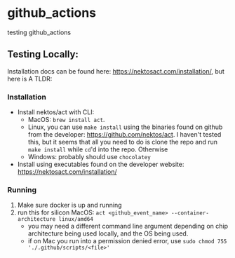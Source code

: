# github_actions
testing github_actions


## Testing Locally:

Installation docs can be found here: https://nektosact.com/installation/, but here is A TLDR:

### Installation
- Install nektos/act with CLI:
    - MacOS: `brew install act`. 
    - Linux, you can use `make install` using the binaries found on github from the developer: https://github.com/nektos/act. I haven't tested this, but it seems that all you need to do is clone the repo and run `make install` while `cd`'d into the repo. Otherwise
    - Windows: probably should use `chocolatey`
- Install using executables found on the developer website: https://nektosact.com/installation/

### Running
1. Make sure docker is up and running
1. run this for silicon MacOS: `act <github_event_name> --container-architecture linux/amd64`
    - you may need a different command line argument depending on chip architecture being used locally, and the OS being used.
    - if on Mac you run into a permission denied error, use `sudo chmod 755 './.github/scripts/<file>'`